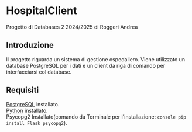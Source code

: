 # HospitalClient
Progetto di Databases 2 2024/2025 di Roggeri Andrea
## Introduzione
Il progetto riguarda un sistema di gestione ospedaliero. Viene utilizzato un database PostgreSQL per i dati e un client da riga di comando per interfacciarsi col database.
## Requisiti
[PostgreSQL](https://www.enterprisedb.com/downloads/postgres-postgresql-downloads) installato. <br />
[Python](https://www.python.org/downloads/) installato.<br />
Psycopg2 Installato(comando da Terminale per l'installazione: ```console pip install Flask psycopg2```). <br />


